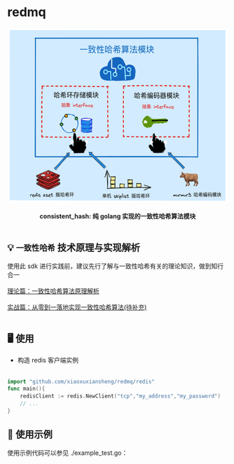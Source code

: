 # redmq
<p align="center">
<img src="https://github.com/xiaoxuxiansheng/consistent_hash/blob/main/img/frame.png" height="400px/"><br/><br/>
<b>consistent_hash: 纯 golang 实现的一致性哈希算法模块</b>
<br/><br/>
</p>

## 💡 `一致性哈希` 技术原理与实现解析
使用此 sdk 进行实践前，建议先行了解与一致性哈希有关的理论知识，做到知行合一<br/><br/>
<a href="https://mp.weixin.qq.com/s?__biz=MzkxMjQzMjA0OQ==&mid=2247484641&idx=1&sn=764f69ab47ba7b3450f6300fde4f34a5">理论篇：一致性哈希算法原理解析</a> <br/><br/>
<a href="https://xxxx">实战篇：从零到一落地实现一致性哈希算法(待补充)</a> <br/><br/>

## 🖥 使用
- 构造 redis 客户端实例<br/><br/>
```go
import "github.com/xiaoxuxiansheng/redmq/redis"
func main(){
    redisClient := redis.NewClient("tcp","my_address","my_password")
    // ...
}
```

## 🐧 使用示例
使用示例代码可以参见 ./example_test.go：